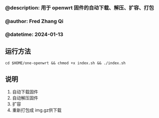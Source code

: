 ### @description: 用于 openwrt 固件的自动下载、解压、扩容、打包

### @author: Fred Zhang Qi

### @datetime: 2024-01-13

## 运行方法

`cd $HOME/one-openwrt && chmod +x index.sh && ./index.sh`

## 说明

1. 自动下载固件
2. 自动解压固件
3. 扩容
4. 重新打包成 img.gz供下载